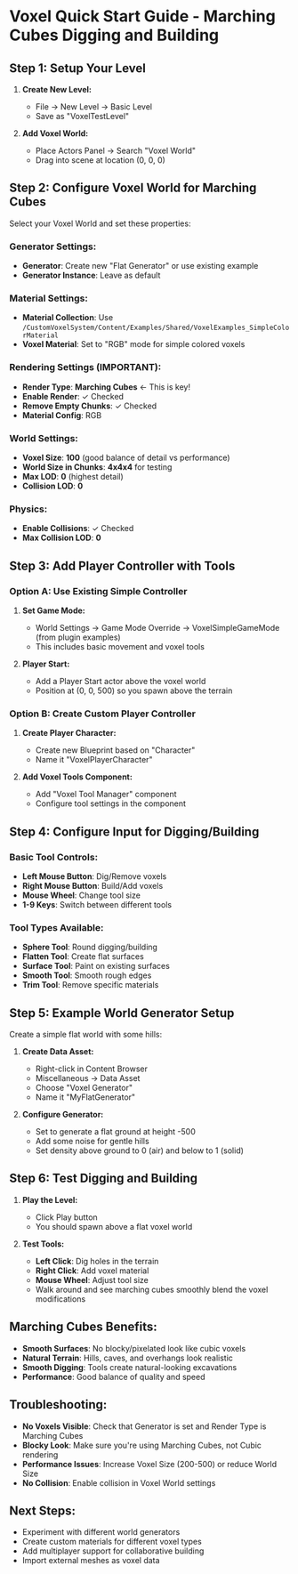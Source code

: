 # Voxel Quick Start Guide - Marching Cubes Digging and Building

## Step 1: Setup Your Level

1. **Create New Level:**
   - File → New Level → Basic Level
   - Save as "VoxelTestLevel"

2. **Add Voxel World:**
   - Place Actors Panel → Search "Voxel World"
   - Drag into scene at location (0, 0, 0)

## Step 2: Configure Voxel World for Marching Cubes

Select your Voxel World and set these properties:

### **Generator Settings:**
- **Generator**: Create new "Flat Generator" or use existing example
- **Generator Instance**: Leave as default

### **Material Settings:**
- **Material Collection**: Use `/CustomVoxelSystem/Content/Examples/Shared/VoxelExamples_SimpleColorMaterial`
- **Voxel Material**: Set to "RGB" mode for simple colored voxels

### **Rendering Settings (IMPORTANT):**
- **Render Type**: **Marching Cubes** ← This is key!
- **Enable Render**: ✓ Checked
- **Remove Empty Chunks**: ✓ Checked
- **Material Config**: RGB

### **World Settings:**
- **Voxel Size**: **100** (good balance of detail vs performance)
- **World Size in Chunks**: **4x4x4** for testing
- **Max LOD**: **0** (highest detail)
- **Collision LOD**: **0**

### **Physics:**
- **Enable Collisions**: ✓ Checked
- **Max Collision LOD**: **0**

## Step 3: Add Player Controller with Tools

### Option A: Use Existing Simple Controller

1. **Set Game Mode:**
   - World Settings → Game Mode Override → VoxelSimpleGameMode (from plugin examples)
   - This includes basic movement and voxel tools

2. **Player Start:**
   - Add a Player Start actor above the voxel world
   - Position at (0, 0, 500) so you spawn above the terrain

### Option B: Create Custom Player Controller

1. **Create Player Character:**
   - Create new Blueprint based on "Character"
   - Name it "VoxelPlayerCharacter"

2. **Add Voxel Tools Component:**
   - Add "Voxel Tool Manager" component
   - Configure tool settings in the component

## Step 4: Configure Input for Digging/Building

### **Basic Tool Controls:**
- **Left Mouse Button**: Dig/Remove voxels
- **Right Mouse Button**: Build/Add voxels  
- **Mouse Wheel**: Change tool size
- **1-9 Keys**: Switch between different tools

### **Tool Types Available:**
- **Sphere Tool**: Round digging/building
- **Flatten Tool**: Create flat surfaces
- **Surface Tool**: Paint on existing surfaces
- **Smooth Tool**: Smooth rough edges
- **Trim Tool**: Remove specific materials

## Step 5: Example World Generator Setup

Create a simple flat world with some hills:

1. **Create Data Asset:**
   - Right-click in Content Browser
   - Miscellaneous → Data Asset
   - Choose "Voxel Generator"
   - Name it "MyFlatGenerator"

2. **Configure Generator:**
   - Set to generate a flat ground at height -500
   - Add some noise for gentle hills
   - Set density above ground to 0 (air) and below to 1 (solid)

## Step 6: Test Digging and Building

1. **Play the Level:**
   - Click Play button
   - You should spawn above a flat voxel world

2. **Test Tools:**
   - **Left Click**: Dig holes in the terrain
   - **Right Click**: Add voxel material
   - **Mouse Wheel**: Adjust tool size
   - Walk around and see marching cubes smoothly blend the voxel modifications

## Marching Cubes Benefits:

- **Smooth Surfaces**: No blocky/pixelated look like cubic voxels
- **Natural Terrain**: Hills, caves, and overhangs look realistic
- **Smooth Digging**: Tools create natural-looking excavations
- **Performance**: Good balance of quality and speed

## Troubleshooting:

- **No Voxels Visible**: Check that Generator is set and Render Type is Marching Cubes
- **Blocky Look**: Make sure you're using Marching Cubes, not Cubic rendering
- **Performance Issues**: Increase Voxel Size (200-500) or reduce World Size
- **No Collision**: Enable collision in Voxel World settings

## Next Steps:

- Experiment with different world generators
- Create custom materials for different voxel types
- Add multiplayer support for collaborative building
- Import external meshes as voxel data